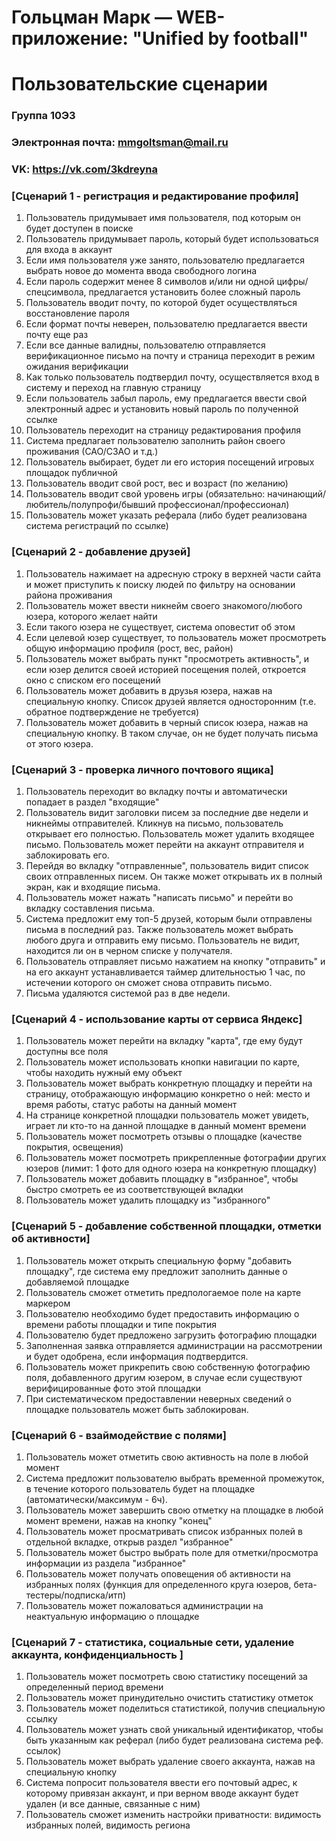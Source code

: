 # Гольцман Марк — WEB-приложение: "Unified by football"
# Пользовательские сценарии

### Группа 10Э3
### Электронная почта: mmgoltsman@mail.ru
### VK: https://vk.com/3kdreyna

### [Сценарий 1 - регистрация и редактирование профиля]
1. Пользователь придумывает имя пользователя, под которым он будет доступен в поиске
2. Пользователь придумывает пароль, который будет использоваться для входа в аккаунт
3. Если имя пользователя уже занято, пользователю предлагается выбрать новое до момента ввода свободного логина
4. Если пароль содержит менее 8 символов и/или ни одной цифры/спецсимвола, предлагается установить более сложный пароль
5. Пользователь вводит почту, по которой будет осуществляться восстановление пароля
6. Если формат почты неверен, пользователю предлагается ввести почту еще раз
7. Если все данные валидны, пользователю отправляется верификационное письмо на почту и страница переходит в режим ожидания верификации
8. Как только пользователь подтвердил почту, осуществляется вход в систему и переход на главную страницу
9. Если пользователь забыл пароль, ему предлагается ввести свой электронный адрес и установить новый пароль по полученной ссылке
10. Пользователь переходит на страницу редактирования профиля
11. Система предлагает пользователю заполнить район своего проживания (САО/СЗАО и т.д.)
12. Пользователь выбирает, будет ли его история посещений игровых площадок публичной
13. Пользователь вводит свой рост, вес и возраст (по желанию)
14. Пользователь вводит свой уровень игры (обязательно: начинающий/любитель/полупрофи/бывший профессионал/профессионал)
15. Пользователь может указать реферала (либо будет реализована система регистраций по ссылке)

### [Сценарий 2 - добавление друзей]
1. Пользователь нажимает на адресную строку в верхней части сайта и может приступить к поиску людей по фильтру на основании района проживания
2. Пользователь может ввести никнейм своего знакомого/любого юзера, которого желает найти
3. Если такого юзера не существует, система оповестит об этом 
4. Если целевой юзер существует, то пользователь может просмотреть общую информацию профиля (рост, вес, район)
5. Пользователь может выбрать пункт "просмотреть активность", и если юзер делится своей историей посещения полей, откроется окно с списком его посещений
6. Пользователь может добавить в друзья юзера, нажав на специальную кнопку. Список друзей является односторонним (т.е. обратное подтверждение не требуется)
7. Пользователь может добавить в черный список юзера, нажав на специальную кнопку. В таком случае, он не будет получать письма от этого юзера.

### [Сценарий 3 - проверка личного почтового ящика]
1. Пользователь переходит во вкладку почты и автоматически попадает в раздел "входящие"
2. Пользователь видит заголовки писем за последние две недели и никнеймы отправителей. Кликнув на письмо, пользователь открывает его полностью. Пользователь может удалить входящее письмо. Пользователь может перейти на аккаунт отправителя и заблокировать его.
3. Перейдя во вкладку "отправленные", пользователь видит список своих отправленных писем. Он также может открывать их в полный экран, как и входящие письма.
4. Пользователь может нажать "написать письмо" и перейти во вкладку составления письма.
5. Система предложит ему топ-5 друзей, которым были отправлены письма в последний раз. Также пользователь может выбрать любого друга и отправить ему письмо. Пользователь не видит, находится ли он в черном списке у получателя.
6. Пользователь отправляет письмо нажатием на кнопку "отправить" и на его аккаунт устанавливается таймер длительностью 1 час, по истечении которого он сможет снова отправить письмо.
7. Письма удаляются системой раз в две недели.

### [Сценарий 4 - использование карты от сервиса Яндекс]
1. Пользователь может перейти на вкладку "карта", где ему будут доступны все поля
2. Пользователь может использовать кнопки навигации по карте, чтобы находить нужный ему объект
3. Пользователь может выбрать конкретную площадку и перейти на страницу, отображающую информацию конкретно о ней: место и время работы, статус работы на данный момент
4. На странице конкретной площадки пользователь может увидеть, играет ли кто-то на данной площадке в данный момент времени
5. Пользователь может посмотреть отзывы о площадке (качестве покрытия, освещения)
6. Пользователь может посмотреть прикрепленные фотографии других юзеров (лимит: 1 фото для одного юзера на конкретную площадку)
7. Пользователь может добавить площадку в "избранное", чтобы быстро смотреть ее из соответствующей вкладки
8. Пользователь может удалить площадку из "избранного"

### [Сценарий 5 - добавление собственной площадки, отметки об активности]
1. Пользователь может открыть специальную форму "добавить площадку", где система ему предложит заполнить данные о добавляемой площадке
2. Пользователь сможет отметить предпологаемое поле на карте маркером
3. Пользователю необходимо будет предоставить информацию о времени работы площадки и типе покрытия
4. Пользователю будет предложено загрузить фотографию площадки
5. Заполненная заявка отправляется администрации на рассмотрении и будет одобрена, если информация подтвердится.
6. Пользователь может прикрепить свою собственную фотографию поля, добавленного другим юзером, в случае если существуют верифицированные фото этой площадки
7. При систематическом предоставлении неверных сведений о площадке пользователь может быть заблокирован.

### [Сценарий 6 - взаймодействие с полями]
1. Пользователь может отметить свою активность на поле в любой момент
2. Система предложит пользователю выбрать временной промежуток, в течение которого пользователь будет на площадке (автоматически/максимум - 6ч).
3. Пользователь может завершить свою отметку на площадке в любой момент времени, нажав на кнопку "конец"
4. Пользователь может просматривать список избранных полей в отдельной вкладке, открыв раздел "избранное"
5. Пользователь может быстро выбрать поле для отметки/просмотра информации из раздела "избранное"
6. Пользователь может получать оповещения об активности на избранных полях (функция для определенного круга юзеров, бета-тестеры/подписка/итп)
7. Пользователь может пожаловаться администрации на неактуальную информацию о площадке

### [Сценарий 7 - статистика, социальные сети, удаление аккаунта, конфиденциальность ]
1. Пользователь может посмотреть свою статистику посещений за определенный период времени
2. Пользователь может принудительно очистить статистику отметок
3. Пользователь может поделиться статистикой, получив специальную ссылку
4. Пользователь может узнать свой уникальный идентификатор, чтобы быть указанным как реферал (либо будет реализована система реф. ссылок)
5. Пользователь может выбрать удаление своего аккаунта, нажав на специальную кнопку
6. Система попросит пользователя ввести его почтовый адрес, к которому привязан аккаунт, и при верном вводе аккаунт будет удален (и все данные, связанные с ним)
7. Пользователь сможет изменить настройки приватности: видимость избранных полей, видимость региона
